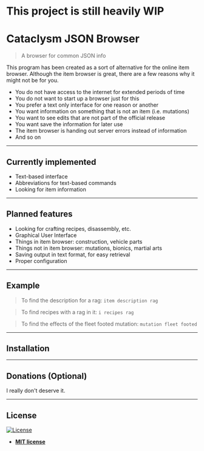 # This project is still heavily WIP

# Cataclysm JSON Browser

> A browser for common JSON info

This program has been created as a sort of alternative for the online item browser. Although the item browser is great, there are a few reasons why it might not be for you.

- You do not have access to the internet for extended periods of time
- You do not want to start up a browser just for this
- You prefer a text only interface for one reason or another
- You want information on something that is not an item (i.e. mutations)
- You want to see edits that are not part of the official release
- You want save the information for later use
- The item browser is handing out server errors instead of information
- And so on

---

## Currently implemented
- Text-based interface
- Abbreviations for text-based commands
- Looking for item information

---

## Planned features
- Looking for crafting recipes, disassembly, etc.
- Graphical User Interface
- Things in item browser: construction, vehicle parts
- Things not in item browser: mutations, bionics, martial arts
- Saving output in text format, for easy retrieval
- Proper configuration

---

## Example
> To find the description for a rag:
`item description rag`

> To find recipes with a rag in it:
`i recipes rag`

> To find the effects of the fleet footed mutation:
`mutation fleet footed`

---

## Installation


---

## Donations (Optional)
I really don't deserve it.

---

## License

[![License](http://img.shields.io/:license-mit-blue.svg?style=flat-square)](http://badges.mit-license.org)

- **[MIT license](http://opensource.org/licenses/mit-license.php)**
